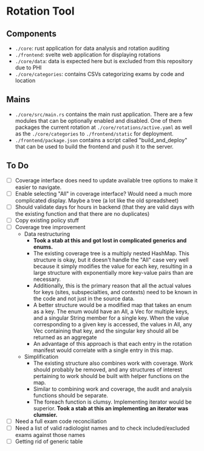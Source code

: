 # Rotation Tool

## Components
- `./core`: rust application for data analysis and rotation auditing
- `./frontend`: svelte web application for displaying rotations
- `./core/data`: data is expected here but is excluded from this repository due to PHI
- `./core/categories`: contains CSVs categorizing exams by code and location

## Mains
- `./core/src/main.rs` contains the main rust application. There are a few modules that can be optionally enabled and disabled. One of them packages the current rotation at `./core/rotations/active.yaml` as well as the `./core/categories` to `./frontend/static` for deployment.
- `./frontend/package.json` contains a script called "build_and_deploy" that can be used to build the frontend and push it to the server.

## To Do
- [ ] Coverage interface does need to update available tree options to make it easier to navigate.
- [ ] Enable selecting "All" in coverage interface? Would need a much more complicated display. Maybe a tree (a lot like the old spreadsheet)
- [ ] Should validate days for hours in backend (that they are valid days with the existing function and that there are no duplicates)
- [ ] Copy existing policy stuff
- [ ] Coverage tree improvement
    - Data restructuring
        - __Took a stab at this and got lost in complicated generics and enums.__
        - The existing coverage tree is a multiply nested HashMap. This structure is okay, but it doesn't handle the "All" case very well because it simply modifies the value for each key, resulting in a large structure with exponentially more key-value pairs than are necessary.
        - Additionally, this is the primary reason that all the actual values for keys (sites, subspecialties, and contexts) need to be known in the code and not just in the source data.
        - A better structure would be a modified map that takes an enum as a key. The enum would have an All, a Vec<String> for multiple keys, and a singular String member for a single key. When the value corresponding to a given key is accessed, the values in All, any Vec<String> containing that key, and the singular key should all be returned as an aggregate
        - An advantage of this approach is that each entry in the rotation manifest would correlate with a single entry in this map.
    - Simplification
        - The existing structure also combines work with coverage. Work should probably be removed, and any structures of interest pertaining to work should be built with helper functions on the map.
        - Similar to combining work and coverage, the audit and analysis functions should be separate.
        - The foreach function is clumsy. Implementing iterator would be superior. __Took a stab at this an implementing an iterator was clumsier.__
- [ ] Need a full exam code reconciliation
- [ ] Need a list of valid radiologist names and to check included/excluded exams against those names
- [ ] Getting rid of generic table